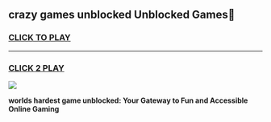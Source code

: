 
## crazy games unblocked Unblocked Games👋
<h3>
<a href="https://premium.freeplayer.one?title=crazy_games_unblocked&ref=16F">CLICK TO PLAY</a></h3>
<hr>

<h3>
<a href="https://premium.freeplayer.one?title=crazy_games_unblocked&ref=16F">CLICK 2 PLAY</a>
  
</h3>

<a href="https://premium.freeplayer.one?title=crazy_games_unblocked&ref=16F/"><img src="https://clearcache.store/games.png"></a>


**worlds hardest game unblocked: Your Gateway to Fun and Accessible Online Gaming**
